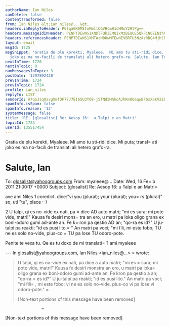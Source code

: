 ```yaml
---
authorName: Ian Niles
canDelete: false
contentTrasformed: false
from: Ian Niles &lt;ian_niles@...&gt;
headers.inReplyToHeader: PGlqaGR0MStoMmllQGVHcm91cHMuY29tPg==
headers.messageIdInHeader: PENPTDEwNS1XNDlFQkZEMUIxMzBEQUE5QkFCN0ZENzhCRDIwQHBoeC5nYmw+
headers.referencesHeader: PENPTDEwNS1XMTAzN0UwMTEwNEVBRTU3NzAzRDQ4MjhCRDIwQHBoeC5nYmw+LDxpamhkdDEraDJpZUBlR3JvdXBzLmNvbT4=
layout: email
msgId: 1725
msgSnippet: 'Gratia de plu korekti, Myaleee.  Mi amo tu sti-ridi dice.  Mi puta; translati
  joko es ma no-facili de translati ali hetero grafo-ra. Salute, Ian To:'
nextInTime: 1726
nextInTopic: 0
numMessagesInTopic: 3
postDate: '1297892428'
prevInTime: 1724
prevInTopic: 1724
profile: ian_niles
replyTo: LIST
senderId: A7qSJsqOavgXmfDF77J7EI6SU3YO8-j5fNd5MhkoAJhKm8QaqwBFbsXakV2E8aPLT-LB_JG9gx42XA46dTgXppVTo8VZSLby
spamInfo.isSpam: false
spamInfo.reason: '12'
systemMessage: false
title: 'RE: [glosalist] Re: Aesop 16:  u Talpi e an Matri'
topicId: 1723
userId: 135517454
---
```



Gratia de plu korekti, Myaleee.  Mi amo tu sti-ridi dice.  Mi puta; transl=
ati joko es ma no-facili de translati ali hetero grafo-ra.
 
Salute,
Ian  
=
 



To: glosalist@yahoogroups.com
From: myaleee@...
Date: Wed, 16 Fe=
b 2011 21:00:17 +0000
Subject: [glosalist] Re: Aesop 16: u Talpi e an Matri=



  


ave ami Niles
1 coredict. dice:"vi you (plural); your (plural); you=
rs (plural)"
so, uti "tu", place :-)

2 U talpi, qi es no-vide ex nati, pa =
dice AD auto matri; "mi es sura; mi pote vide, matri!" Kausa fe desiri mons=
tra an ero, u matri pa loka oligo grana ex boni-odoro gumi ad-ante an. Fe k=
ron pa qestio AD an; "qo-ra es id?" U ju-talpi pa reakti; "id es pusi lito.=
" An matri pa voci; "mi fili, mi este fobo; TU ne es solo no-vide, plus-co =
TU pa lose TU odoro-pote.

Penite te vexa tu. Qe es tu doxo de mi translati=
?
ami myaleee

--- In glosalist@yahoogroups.com, Ian Niles <ian_niles@...> =
wrote:
>
> 
> U talpi, qi es no-vide ex nati, pa dice a auto matri; "mi es =
sura; mi pote vide, matri!" Kausa fe desiri monstra an ero, u matri pa loka=
 oligo grana ex boni-odoro gumi ad-ante an. Fe kron pa qestio a an; "qo-ra =
es id?" U ju-talpi pa reakti; "id es pusi lito." An matri pa voci; "mi fili=
, mi este fobo; vi ne es solo no-vide, plus-co vi pa lose vi odoro-pote." 
=
> 
> [Non-text portions of this message have been removed]
>




 		 	   		=
  

[Non-text portions of this message have been removed]


